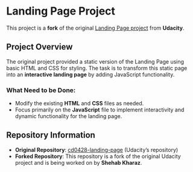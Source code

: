 # Landing Page Project

This project is a **fork** of the original [Landing Page project](https://github.com/udacity/cd0428-landing-page.git) from **Udacity**.

## Project Overview

The original project provided a static version of the Landing Page using basic HTML and CSS for styling. The task is to transform this static page into an **interactive landing page** by adding JavaScript functionality. 

### What Need to be Done:
- Modify the existing **HTML** and **CSS** files as needed.
- Focus primarily on the **JavaScript** file to implement interactivity and dynamic functionality for the landing page.


## Repository Information
- **Original Repository**: [cd0428-landing-page](https://github.com/udacity/cd0428-landing-page.git) (Udacity’s repository)
- **Forked Repository**: This repository is a fork of the original Udacity project and is being worked on by **Shehab Kharaz**.


